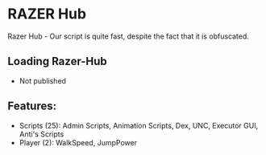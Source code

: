 # RAZER Hub
Razer Hub - Our script is quite fast, despite the fact that it is obfuscated.
## Loading Razer-Hub
* Not published
## Features:
* Scripts (25):
Admin Scripts, Animation Scripts, Dex, UNC, Executor GUI, Anti's Scripts
* Player (2): WalkSpeed, JumpPower
